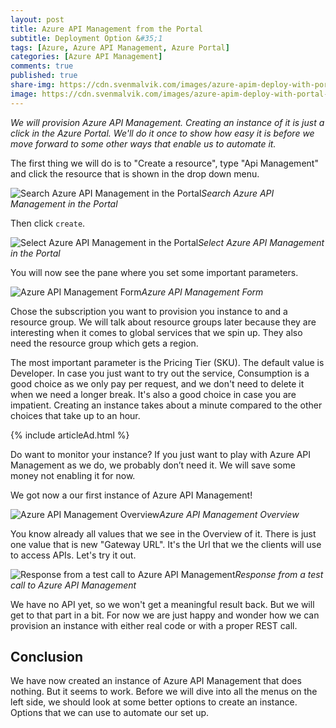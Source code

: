```yaml
---
layout: post
title: Azure API Management from the Portal
subtitle: Deployment Option &#35;1
tags: [Azure, Azure API Management, Azure Portal]
categories: [Azure API Management]
comments: true
published: true
share-img: https://cdn.svenmalvik.com/images/azure-apim-deploy-with-portal-0.png
image: https://cdn.svenmalvik.com/images/azure-apim-deploy-with-portal-0.png
---
```


*We will provision Azure API Management. Creating an instance of it is just a click in the Azure Portal. We'll do it once to show how easy it is before we move forward to some other ways that enable us to automate it.*

The first thing we will do is to "Create a resource", type "Api Management" and click the resource that is shown in the drop down menu.

![Search Azure API Management in the Portal](https://cdn.svenmalvik.com/images/azure-apim-deploy-with-portal-0.png)*Search Azure API Management in the Portal*

Then click `create`.

![Select Azure API Management in the Portal](https://cdn.svenmalvik.com/images/azure-apim-deploy-with-portal-1.png)*Select Azure API Management in the Portal*

You will now see the pane where you set some important parameters.

![Azure API Management Form](https://cdn.svenmalvik.com/images/azure-apim-deploy-with-portal-2.png)*Azure API Management Form*

Chose the subscription you want to provision you instance to and a resource group. We will talk about resource groups later because they are interesting when it comes to global services that we spin up. They also need the resource group which gets a region.

The most important parameter is the Pricing Tier (SKU). The default value is Developer. In case you just want to try out the service, Consumption is a good choice as we only pay per request, and we don't need to delete it when we need a longer break. It's also a good choice in case you are impatient. Creating an instance takes about a minute compared to the other choices that take up to an hour.

{% include articleAd.html %}

Do want to monitor your instance? If you just want to play with Azure API Management as we do, we probably don’t need it. We will save some money not enabling it for now.

We got now a our first instance of Azure API Management!

![Azure API Management Overview](https://cdn.svenmalvik.com/images/azure-apim-deploy-with-portal-3.png)*Azure API Management Overview*

You know already all values that we see in the Overview of it. There is just one value that is new "Gateway URL". It's the Url that we the clients will use to access APIs. Let's try it out.

![Response from a test call to Azure API Management](https://cdn.svenmalvik.com/images/azure-apim-deploy-with-portal-4.png)*Response from a test call to Azure API Management*

We have no API yet, so we won't get a meaningful result back. But we will get to that part in a bit. For now we are just happy and wonder how we can provision an instance with either real code or with a proper REST call.

## Conclusion
We have now created an instance of Azure API Management that does nothing. But it seems to work. Before we will dive into all the menus on the left side, we should look at some better options to create an instance. Options that we can use to automate our set up.
